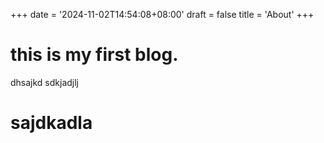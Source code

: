 +++
date = '2024-11-02T14:54:08+08:00'
draft = false
title = 'About'
+++


# this is my first blog.
dhsajkd
sdkjadjlj
# sajdkadla
